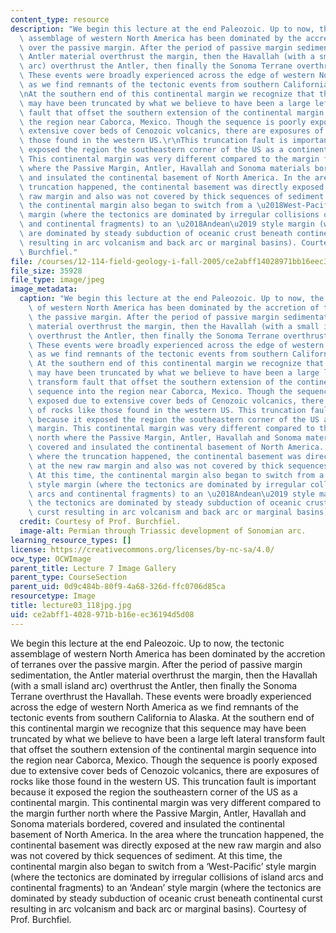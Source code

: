 ```yaml
---
content_type: resource
description: "We begin this lecture at the end Paleozoic. Up to now, the tectonic\
  \ assemblage of western North America has been dominated by the accretion of terranes\
  \ over the passive margin. After the period of passive margin sedimentation, the\
  \ Antler material overthrust the margin, then the Havallah (with a small island\
  \ arc) overthrust the Antler, then finally the Sonoma Terrane overthrust the Havallah.\
  \ These events were broadly experienced across the edge of western North America\
  \ as we find remnants of the tectonic events from southern California to Alaska.\r\
  \nAt the southern end of this continental margin we recognize that this sequence\
  \ may have been truncated by what we believe to have been a large left lateral transform\
  \ fault that offset the southern extension of the continental margin sequence into\
  \ the region near Caborca, Mexico. Though the sequence is poorly exposed due to\
  \ extensive cover beds of Cenozoic volcanics, there are exposures of rocks like\
  \ those found in the western US.\r\nThis truncation fault is important because it\
  \ exposed the region the southeastern corner of the US as a continental margin.\
  \ This continental margin was very different compared to the margin further north\
  \ where the Passive Margin, Antler, Havallah and Sonoma materials bordered, covered\
  \ and insulated the continental basement of North America. In the area where the\
  \ truncation happened, the continental basement was directly exposed at the new\
  \ raw margin and also was not covered by thick sequences of sediment. At this time,\
  \ the continental margin also began to switch from a \u2018West-Pacific\u2019 style\
  \ margin (where the tectonics are dominated by irregular collisions of island arcs\
  \ and continental fragments) to an \u2018Andean\u2019 style margin (where the tectonics\
  \ are dominated by steady subduction of oceanic crust beneath continental curst\
  \ resulting in arc volcanism and back arc or marginal basins). Courtesy of Prof.\
  \ Burchfiel."
file: /courses/12-114-field-geology-i-fall-2005/ce2abff14028971bb16eec36194d5d08_lecture03_118jpg.jpg
file_size: 35928
file_type: image/jpeg
image_metadata:
  caption: "We begin this lecture at the end Paleozoic. Up to now, the tectonic assemblage\
    \ of western North America has been dominated by the accretion of terranes over\
    \ the passive margin. After the period of passive margin sedimentation, the Antler\
    \ material overthrust the margin, then the Havallah (with a small island arc)\
    \ overthrust the Antler, then finally the Sonoma Terrane overthrust the Havallah.\
    \ These events were broadly experienced across the edge of western North America\
    \ as we find remnants of the tectonic events from southern California to Alaska.\
    \ At the southern end of this continental margin we recognize that this sequence\
    \ may have been truncated by what we believe to have been a large left lateral\
    \ transform fault that offset the southern extension of the continental margin\
    \ sequence into the region near Caborca, Mexico. Though the sequence is poorly\
    \ exposed due to extensive cover beds of Cenozoic volcanics, there are exposures\
    \ of rocks like those found in the western US. This truncation fault is important\
    \ because it exposed the region the southeastern corner of the US as a continental\
    \ margin. This continental margin was very different compared to the margin further\
    \ north where the Passive Margin, Antler, Havallah and Sonoma materials bordered,\
    \ covered and insulated the continental basement of North America. In the area\
    \ where the truncation happened, the continental basement was directly exposed\
    \ at the new raw margin and also was not covered by thick sequences of sediment.\
    \ At this time, the continental margin also began to switch from a \u2018West-Pacific\u2019\
    \ style margin (where the tectonics are dominated by irregular collisions of island\
    \ arcs and continental fragments) to an \u2018Andean\u2019 style margin (where\
    \ the tectonics are dominated by steady subduction of oceanic crust beneath continental\
    \ curst resulting in arc volcanism and back arc or marginal basins)."
  credit: Courtesy of Prof. Burchfiel.
  image-alt: Permian through Triassic development of Sonomian arc.
learning_resource_types: []
license: https://creativecommons.org/licenses/by-nc-sa/4.0/
ocw_type: OCWImage
parent_title: Lecture 7 Image Gallery
parent_type: CourseSection
parent_uid: 0d9c484b-80f9-4a68-326d-ffc0706d85ca
resourcetype: Image
title: lecture03_118jpg.jpg
uid: ce2abff1-4028-971b-b16e-ec36194d5d08
---
```

We begin this lecture at the end Paleozoic. Up to now, the tectonic assemblage of western North America has been dominated by the accretion of terranes over the passive margin. After the period of passive margin sedimentation, the Antler material overthrust the margin, then the Havallah (with a small island arc) overthrust the Antler, then finally the Sonoma Terrane overthrust the Havallah. These events were broadly experienced across the edge of western North America as we find remnants of the tectonic events from southern California to Alaska.
At the southern end of this continental margin we recognize that this sequence may have been truncated by what we believe to have been a large left lateral transform fault that offset the southern extension of the continental margin sequence into the region near Caborca, Mexico. Though the sequence is poorly exposed due to extensive cover beds of Cenozoic volcanics, there are exposures of rocks like those found in the western US.
This truncation fault is important because it exposed the region the southeastern corner of the US as a continental margin. This continental margin was very different compared to the margin further north where the Passive Margin, Antler, Havallah and Sonoma materials bordered, covered and insulated the continental basement of North America. In the area where the truncation happened, the continental basement was directly exposed at the new raw margin and also was not covered by thick sequences of sediment. At this time, the continental margin also began to switch from a ‘West-Pacific’ style margin (where the tectonics are dominated by irregular collisions of island arcs and continental fragments) to an ‘Andean’ style margin (where the tectonics are dominated by steady subduction of oceanic crust beneath continental curst resulting in arc volcanism and back arc or marginal basins). Courtesy of Prof. Burchfiel.
